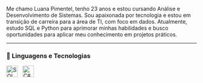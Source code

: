 Me chamo Luana Pimentel, tenho 23 anos e estou cursando Análise e Desenvolvimento de Sistemas. Sou apaixonada por tecnologia e estou em transição de carreira para a área de TI, com foco em dados. Atualmente, estudo SQL e Python para aprimorar minhas habilidades e busco oportunidades para aplicar meu conhecimento em projetos práticos.

---

### 🤖 Linguagens e Tecnologias

<img 
    align="left" 
    alt="SQL"
    title="SQL" 
    width="30px" 
    style="padding-right: 10px;" 
    src="https://cdn.jsdelivr.net/gh/devicons/devicon@latest/icons/mysql/mysql-original.svg" 
/>
<img 
    align="left" 
    alt="C#" 
    title="C#"
    width="30px" 
    style="padding-right: 10px;" 
    src="https://cdn.jsdelivr.net/gh/devicons/devicon@latest/icons/csharp/csharp-original.svg" 
/>

<br/>
<br/>
